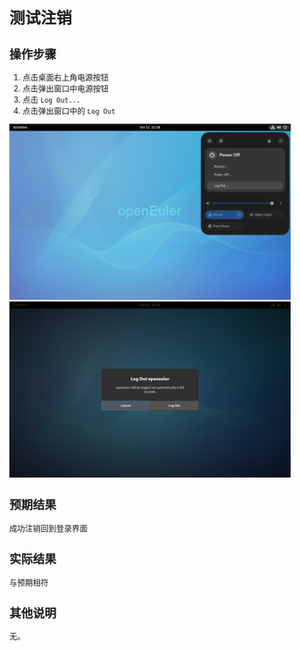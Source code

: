 # 测试注销

## 操作步骤

1. 点击桌面右上角电源按钮
2. 点击弹出窗口中电源按钮
3. 点击 `Log Out...`
4. 点击弹出窗口中的 `Log Out`

![](img/logout-0.png)
![](img/logout-1.png)

## 预期结果

成功注销回到登录界面

## 实际结果

与预期相符

## 其他说明

无。